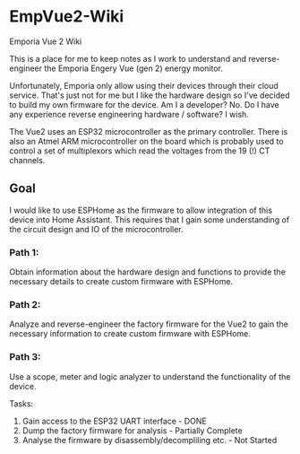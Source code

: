 # EmpVue2-Wiki
Emporia Vue 2 Wiki

This is a place for me to keep notes as I work to understand and reverse-engineer the Emporia Engery Vue (gen 2) energy monitor.

Unfortunately, Emporia only allow using their devices through their cloud service.  That's just not for me but I like the hardware design so I've decided to build my own firmware for the device.  Am I a developer?  No.  Do I have any experience reverse engineering hardware / software?  I wish.

The Vue2 uses an ESP32 microcontroller as the primary controller.  There is also an Atmel ARM microcontroller on the board which is probably used to control a set of multiplexors which read the voltages from the 19 (!) CT channels.

## Goal
I would like to use ESPHome as the firmware to allow integration of this device into Home Assistant.  This requires that I gain some understanding of the circuit design and IO of the microcontroller.

### Path 1:
Obtain information about the hardware design and functions to provide the necessary details to create custom firmware with ESPHome.

### Path 2:
Analyze and reverse-engineer the factory firmware for the Vue2 to gain the necessary information to create custom firmware with ESPHome.

### Path 3:
Use a scope, meter and logic analyzer to understand the functionality of the device.


Tasks:
1. Gain access to the ESP32 UART interface - DONE
2. Dump the factory firmware for analysis - Partially Complete
3. Analyse the firmware by disassembly/decompliling etc. - Not Started
